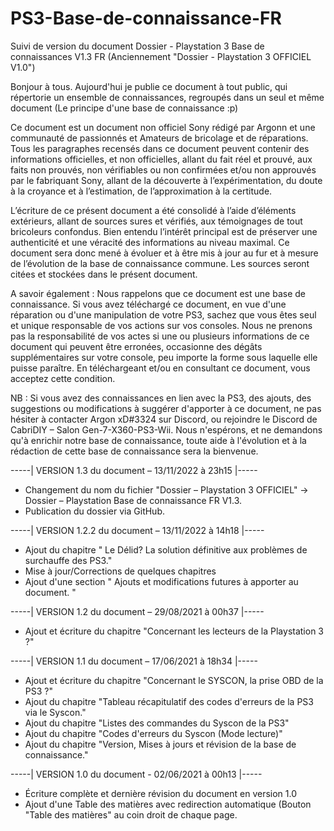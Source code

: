 # PS3-Base-de-connaissance-FR
Suivi de version du document Dossier - Playstation 3 Base de connaissances V1.3 FR (Anciennement "Dossier - Playstation 3 OFFICIEL V1.0")

Bonjour à tous.
Aujourd'hui je publie ce document à tout public, qui répertorie un ensemble de connaissances, regroupés dans un seul et même document (Le principe d'une base de connaissance :p)

Ce document est un document non officiel Sony rédigé par Argonn et une communauté de passionnés et Amateurs de bricolage et de réparations. Tous les paragraphes recensés dans ce document peuvent contenir des informations officielles, et non officielles, allant du fait réel et prouvé, aux faits non prouvés, non vérifiables ou non confirmées et/ou non approuvés par le fabriquant Sony, allant de la découverte à l’expérimentation, du doute à la croyance et à l’estimation, de l’approximation à la certitude. 

L’écriture de ce présent document a été consolidé à l’aide d’éléments extérieurs, allant de sources sures et vérifiés, aux témoignages de tout bricoleurs confondus. Bien entendu l’intérêt principal est de préserver une authenticité et une véracité des informations au niveau maximal. Ce document sera donc mené à évoluer et à être mis à jour au fur et à mesure de l’évolution de la base de connaissance commune. Les sources seront citées et stockées dans le présent document.

A savoir également : Nous rappelons que ce document est une base de connaissance. Si vous avez téléchargé ce document, en vue d'une réparation ou d'une manipulation de votre PS3, sachez que vous êtes seul et unique responsable de vos actions sur vos consoles. Nous ne prenons pas la responsabilité de vos actes si une ou plusieurs informations de ce document qui peuvent être erronées, occasionne des dégâts supplémentaires sur votre console, peu importe la forme sous laquelle elle puisse paraître. En téléchargeant et/ou en consultant ce document, vous acceptez cette condition.

NB : Si vous avez des connaissances en lien avec la PS3, des ajouts, des suggestions ou modifications à suggérer d'apporter à ce document, ne pas hésiter à contacter Argon xD#3324 sur Discord, ou rejoindre le Discord de CabriDIY – Salon Gen-7-X360-PS3-Wii.
Nous n'espérons, et ne demandons qu'à enrichir notre base de connaissance, toute aide à l'évolution et à la rédaction de cette base de connaissance sera la bienvenue.


-----| VERSION 1.3 du document – 13/11/2022 à 23h15 |-----
-  Changement du nom du fichier "Dossier – Playstation 3 OFFICIEL" -> Dossier – Playstation
    Base de connaissance FR V1.3.
-  Publication du dossier via GitHub.

-----| VERSION 1.2.2 du document – 13/11/2022 à 14h18 |-----
- Ajout du chapitre " Le Délid? La solution définitive aux problèmes de surchauffe des PS3."
- Mise à jour/Corrections de quelques chapitres
- Ajout d'une section " Ajouts et modifications futures à apporter au document. "

-----| VERSION 1.2 du document – 29/08/2021 à 00h37 |-----
- Ajout et écriture du chapitre "Concernant les lecteurs de la Playstation 3 ?"

-----| VERSION 1.1 du document – 17/06/2021 à 18h34 |-----
- Ajout et écriture du chapitre "Concernant le SYSCON, la prise OBD de la PS3 ?"
- Ajout du chapitre "Tableau récapitulatif des codes d'erreurs de la PS3 via le Syscon."
- Ajout du chapitre "Listes des commandes du Syscon de la PS3"
- Ajout du chapitre "Codes d'erreurs du Syscon (Mode lecture)"
- Ajout du chapitre "Version, Mises à jours et révision de la base de connaissance."

-----| VERSION 1.0 du document - 02/06/2021 à 00h13 |-----
- Écriture complète et dernière révision du document en version 1.0
- Ajout d'une Table des matières avec redirection automatique (Bouton "Table des matières"
 	 au coin droit de chaque page.

 	



